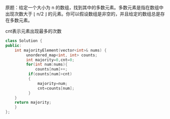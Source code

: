 原题：给定一个大小为 n 的数组，找到其中的多数元素。多数元素是指在数组中出现次数大于 ⌊ n/2 ⌋ 的元素。你可以假设数组是非空的，并且给定的数组总是存在多数元素。

cnt表示元素出现最多的次数

```c++
class Solution {
public:
    int majorityElement(vector<int>& nums) {
         unordered_map<int, int> counts;
         int majority=0,cnt=0;
         for(int num:nums){
             counts[num]++;
          if(counts[num]>cnt)
          {
              majority=num;
              cnt=counts[num];
          }       
    }
    return majority;
    }
};
```

